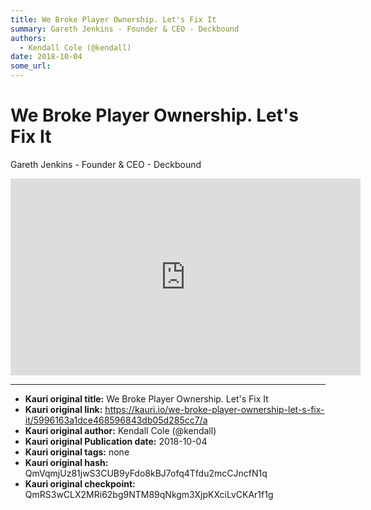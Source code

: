 ```yaml
---
title: We Broke Player Ownership. Let's Fix It
summary: Gareth Jenkins - Founder & CEO - Deckbound
authors:
  - Kendall Cole (@kendall)
date: 2018-10-04
some_url: 
---
```


# We Broke Player Ownership. Let's Fix It


Gareth Jenkins - Founder & CEO - Deckbound

<div align="center"><iframe width="560" height="315" src="https://www.youtube.com/embed/thwJ7PA4Rmw" frameborder="0" allow="encrypted-media" allowfullscreen></iframe></div>


---

- **Kauri original title:** We Broke Player Ownership. Let's Fix It
- **Kauri original link:** https://kauri.io/we-broke-player-ownership-let-s-fix-it/5996163a1dce468596843db05d285cc7/a
- **Kauri original author:** Kendall Cole (@kendall)
- **Kauri original Publication date:** 2018-10-04
- **Kauri original tags:** none
- **Kauri original hash:** QmVqmjUz81jwS3CUB9yFdo8kBJ7ofq4Tfdu2mcCJncfN1q
- **Kauri original checkpoint:** QmRS3wCLX2MRi62bg9NTM89qNkgm3XjpKXciLvCKAr1f1g



